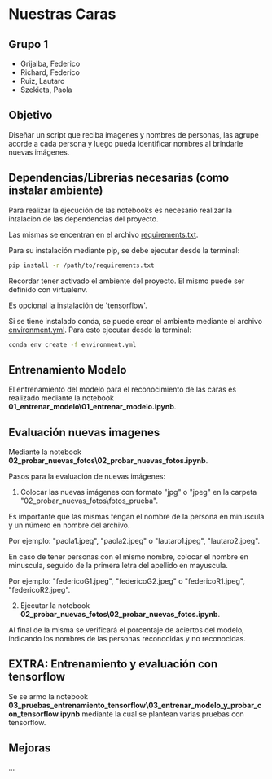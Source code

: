 # Nuestras Caras

## Grupo 1
* Grijalba, Federico
* Richard, Federico
* Ruiz, Lautaro
* Szekieta, Paola

## Objetivo
Diseñar un script que reciba imagenes y nombres de personas, las agrupe acorde a cada persona y luego pueda identificar nombres al brindarle nuevas imágenes.

## Dependencias/Librerias necesarias (como instalar ambiente)
Para realizar la ejecución de las notebooks es necesario realizar la intalacion de las dependencias del proyecto.

Las mismas se encentran en el archivo [requirements.txt](./requirements.txt).

Para su instalación mediante pip, se debe ejecutar desde la terminal:
```sh
pip install -r /path/to/requirements.txt
```

Recordar tener activado el ambiente del proyecto. El mismo puede ser definido con virtualenv.

Es opcional la instalación de 'tensorflow'.

Si se tiene instalado conda, se puede crear el ambiente mediante el archivo [environment.yml](./environment.yml). Para esto ejecutar desde la terminal:
```sh
conda env create -f environment.yml
```

## Entrenamiento Modelo

El entrenamiento del modelo para el reconocimiento de las caras es realizado mediante la notebook **01_entrenar_modelo\01_entrenar_modelo.ipynb**. 

## Evaluación nuevas imagenes

Mediante la notebook **02_probar_nuevas_fotos\02_probar_nuevas_fotos.ipynb**.

Pasos para la evaluación de nuevas imágenes:
1. Colocar las nuevas imágenes con formato "jpg" o "jpeg" en la carpeta "02_probar_nuevas_fotos\fotos_prueba".

Es importante que las mismas tengan el nombre de la persona en minuscula y un número en nombre del archivo.

Por ejemplo: "paola1.jpeg", "paola2.jpeg" o "lautaro1.jpeg", "lautaro2.jpeg".

En caso de tener personas con el mismo nombre, colocar el nombre en minuscula, seguido de la primera letra del apellido en mayuscula.

Por ejemplo: "federicoG1.jpeg", "federicoG2.jpeg" o "federicoR1.jpeg", "federicoR2.jpeg".

2. Ejecutar la notebook **02_probar_nuevas_fotos\02_probar_nuevas_fotos.ipynb**.

Al final de la misma se verificará el porcentaje de aciertos del modelo, indicando los nombres de las personas reconocidas y no reconocidas.

## EXTRA: Entrenamiento y evaluación con tensorflow
Se se armo la notebook **03_pruebas_entrenamiento_tensorflow\03_entrenar_modelo_y_probar_con_tensorflow.ipynb** mediante la cual se plantean varias pruebas con tensorflow.

## Mejoras
...